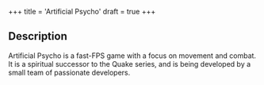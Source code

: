 +++
title = 'Artificial Psycho'
draft = true
+++

## Description
Artificial Psycho is a fast-FPS game with a focus on movement and combat. It is a spiritual successor to the Quake series, and is being developed by a small team of passionate developers.